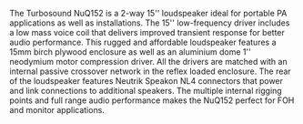 The Turbosound NuQ152 is a 2-way 15'' loudspeaker ideal for portable PA applications as well as installations. The 15'' low-frequency driver includes a low mass voice coil that delivers improved transient response for better audio performance. This rugged and affordable loudspeaker features a 15mm birch plywood enclosure as well as an aluminium dome 1'' neodymium motor compression driver. All the drivers are matched with an internal passive crossover network in the reflex loaded enclosure. The rear of the loudspeaker features Neutrik Speakon NL4 connectors that power and link connections to additional speakers. The multiple internal rigging points and full range audio performance makes the NuQ152 perfect for FOH and monitor applications.
